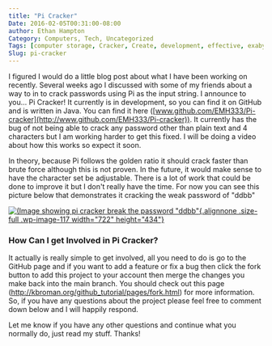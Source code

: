 ```yaml
---
title: "Pi Cracker"
Date: 2016-02-05T00:31:00-08:00
author: Ethan Hampton
Category: Computers, Tech, Uncategorized
Tags: [computer storage, Cracker, Create, development, effective, exabytes, GitHub, how-to, new, Password, Pi]
Slug: pi-cracker
---
```


I figured I would do a little blog post about what I have been working
on recently.
Several weeks ago I discussed with some of my friends about a way to in
to crack passwords using Pi as the input string. I announce to you... Pi
Cracker! It currently is in development, so you can find it on GitHub
and is written in Java. You can find it here
([www.github.com/EMH333/Pi-cracker](http://www.github.com/EMH333/Pi-cracker)).
It currently has the bug of not being able to crack any password other
than plain text and 4 characters but I am working harder to get this
fixed. I will be doing a video about how this works so expect it soon.

In theory, because Pi follows the golden ratio it should crack faster
than brute force although this is not proven. In the future, it would
make sense to have the character set be adjustable. There is a lot of
work that could be done to improve it but I don't really have the time.
For now you can see this picture below that demonstrates it cracking the
weak password of "ddbb"

[![(Image showing pi cracker break the password
"ddbb"](http://www.ethohampton.com/wp-content/uploads/2016/02/Pi_Cracker_dev_1.png){.alignnone
.size-full .wp-image-117 width="722"
height="434"}](http://www.ethohampton.com/wp-content/uploads/2016/02/Pi_Cracker_dev_1.png)

### How Can I get Involved in Pi Cracker?

It actually is really simple to get involved, all you need to do is go
to the GitHub page and if you want to add a feature or fix a bug then
click the fork button to add this project to your account then merge the
changes you make back into the main branch. You should check out this
page (<http://kbroman.org/github_tutorial/pages/fork.html>) for more
information. So, if you have any questions about the project please feel
free to comment down below and I will happily respond.

Let me know if you have any other questions and continue what you
normally do, just read my stuff. Thanks!
